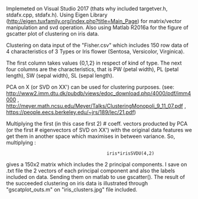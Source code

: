 
Implemeted on Visual Studio 2017 (thats why included targetver.h, stdafx.cpp, stdafx.h). Using Eigen Library (http://eigen.tuxfamily.org/index.php?title=Main_Page) for matrix/vector manipulation and svd operation. Also 
using Matlab R2016a for the figure of gscatter plot of clustering on iris data.

Clustering on data input of the "Fisher.csv" which includes 150 row data of 4 characteristics of 3 Types or Iris flower (Sentosa, Versicolor, Virginica).

The first column takes values {0,1,2} in respect of kind of type. The next four columns are the characteristics, that is PW (petal width), PL (petal length), SW (sepal width), SL (sepal length).

PCA on X (or SVD on XX') can be used for clustering purposes. (see: http://www2.imm.dtu.dk/pubdb/views/edoc_download.php/4000/pdf/imm4000 , http://meyer.math.ncsu.edu/Meyer/Talks/ClusteringMonopoli_9_11_07.pdf , https://people.eecs.berkeley.edu/~jrs/189/lec/21.pdf)

Multiplying the first (in this case first 2) # coeff. vectors producted by PCA (or the first # eigenvectors of SVD on XX') with the original data features
we get them in another space which maximises in between variance. So, multiplying :

                                          iris*irisSVDU(4,2) 
                                          
gives a 150x2 matrix which includes the 2 principal components. I save on .txt file the 2 vectors of each principal component and also the labels included on data. Sending them on matlab to use gscatter(). The result of the succeeded clustering on iris data is illustrated through "gscatplot_outs.m" on "iris_clusters.jpg" file included.
